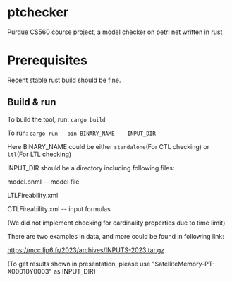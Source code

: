 # ptchecker
Purdue CS560 course project, a model checker on petri net written in rust

# Prerequisites
Recent stable rust build should be fine.

## Build & run
To build the tool, run:
```cargo build```

To run:
```cargo run --bin BINARY_NAME -- INPUT_DIR```

Here BINARY_NAME could be either ```standalone```(For CTL checking) or ```ltl```(For LTL checking)

INPUT_DIR should be a directory including following files:

model.pnml -- model file

LTLFireability.xml

CTLFireability.xml -- input formulas

(We did not implement checking for cardinality properties due to time limit)

There are two examples in data, and more could be found in following link:

https://mcc.lip6.fr/2023/archives/INPUTS-2023.tar.gz

(To get results shown in presentation, please use "SatelliteMemory-PT-X00010Y0003" as INPUT_DIR)

